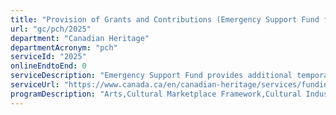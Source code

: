 ```yaml
---
title: "Provision of Grants and Contributions (Emergency Support Fund for Cultural, Heritage and Sport Organizations)"
url: "gc/pch/2025"
department: "Canadian Heritage"
departmentAcronym: "pch"
serviceId: "2025"
onlineEndtoEnd: 0
serviceDescription: "Emergency Support Fund provides additional temporary relief to support cultural, heritage and sport organizations and help them plan for the future. The Fund will help maintain jobs and support business continuity for organizations whose viability has been negatively impacted by the COVID-19 pandemic."
serviceUrl: "https://www.canada.ca/en/canadian-heritage/services/funding/information-covid-19/emergency-support-fund.html"
programDescription: "Arts,Cultural Marketplace Framework,Cultural Industries Support and Development,National Celebrations, Commemorations and Symbols,Community Engagement and Heritage,Preservation of and Access to Heritage,Learning About Canadian History,Sport Development and High Performance"
---
```

